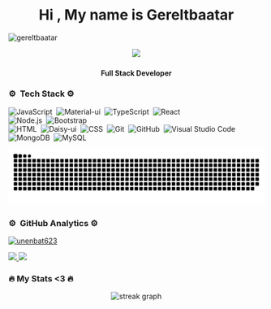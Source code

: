 

<div align="center">
<h1 align="center"> Hi , My name is Gereltbaatar </h1> 

<p align="left"> <img src="https://komarev.com/ghpvc/?username=unenbat623&label=Profile%20views&color=0e75b6&style=flat" alt="gereltbaatar" /> </p>
<div align="center"><a> <img height="auto" width="auto" src="https://wallpapercave.com/wp/wp8170492.png" /></a></div>

<h4 align="center">Full Stack Developer</h4>
</div>


### ⚙️ &nbsp;Tech Stack ⚙️


![JavaScript](https://img.shields.io/badge/-JavaScript-05122A?style=flat&logo=javascript)&nbsp;
![Material-ui](https://img.shields.io/badge/Material--UI-0081CB?style=flat&logo=material-ui&logoColor=white)&nbsp;
![TypeScript](https://img.shields.io/badge/TypeScript-007ACC?style=flat&logo=typescript&logoColor=white)&nbsp;
![React](https://img.shields.io/badge/-React-05122A?style=flat&logo=react)\
![Node.js](https://img.shields.io/badge/-Node.js-05122A?style=flat&logo=node.js)&nbsp;
![Bootstrap](https://img.shields.io/badge/-Bootstrap-05122A?style=flat&logo=bootstrap&logoColor=563D7C)\
![HTML](https://img.shields.io/badge/-HTML-05122A?style=flat&logo=HTML5)&nbsp;
![Daisy-ui](https://img.shields.io/badge/Daisy--UI-8A2BE2?style=flat&logo=daisy-ui&logoColor=white)&nbsp;
![CSS](https://img.shields.io/badge/-CSS-05122A?style=flat&logo=CSS3&logoColor=1572B6)&nbsp;
![Git](https://img.shields.io/badge/-Git-05122A?style=flat&logo=git)&nbsp;
![GitHub](https://img.shields.io/badge/-GitHub-05122A?style=flat&logo=github)&nbsp;
![Visual Studio Code](https://img.shields.io/badge/-Visual%20Studio%20Code-05122A?style=flat&logo=visual-studio-code&logoColor=007ACC)&nbsp;
![MongoDB](https://img.shields.io/badge/MongoDB-%234ea94b.svg?style=flat&logo=mongodb&logoColor=white)&nbsp;
![MySQL](https://img.shields.io/badge/mysql-%2300f.svg?style=flat&logo=mysql&logoColor=white)&nbsp;



<div align="center">
  <a href="https://github.com/unenbat623">
  <img  src="https://raw.githubusercontent.com/Platane/snk/output/github-contribution-grid-snake.svg"
       alt="snake" /></a>
</div>

### ⚙️ &nbsp;GitHub Analytics ⚙️


<p align="center">
 <p align="left"> <a href="https://github.com/ryo-ma/github-profile-trophy"><img src="https://github-profile-trophy.vercel.app/?username=unenbat623" alt="unenbat623" /></a> </p>
<a href="https://github.com/unenbat623">
  <img height="180em" src="https://github-readme-stats-eight-theta.vercel.app/api?username=unenbat623&show_icons=true&theme=algolia&include_all_commits=true&count_private=true"/>
  <img height="180em" src="https://github-readme-stats-eight-theta.vercel.app/api/top-langs/?username=unenbat623&layout=compact&langs_count=8&theme=algolia"/>
</a>
</p>
<h3 align="left">🔥 My Stats <3 🔥</h3>
<div align="center">
  <img src="https://streak-stats.demolab.com?user=unenbat623&locale=en&mode=daily&theme=dark&hide_border=false&border_radius=5&order=3" height="220" alt="streak graph"  />
</div>


